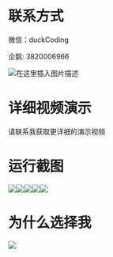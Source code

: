 # 联系方式

微信：duckCoding

企鹅: 3820006966

![在这里插入图片描述](http://upload.cxycsx.vip/91ab4bcb4f2c4c6db86365bb6d6e9c62.jpeg)

# 详细视频演示

请联系我获取更详细的演示视频

# 运行截图

![](http://www.bysj52.com/uploadfile/ueditor/image/202306/%E6%AF%95%E8%AE%BEssm808%E5%9F%BA%E4%BA%8E%E7%94%B5%E5%95%86%E5%B9%B3%E5%8F%B0%E7%9A%84%E7%94%A8%E6%88%B7%E7%94%BB%E5%83%8F+vue%E6%AF%95%E4%B8%9A%E8%AE%BE%E8%AE%A1/4.png)![](http://www.bysj52.com/uploadfile/ueditor/image/202306/%E6%AF%95%E8%AE%BEssm808%E5%9F%BA%E4%BA%8E%E7%94%B5%E5%95%86%E5%B9%B3%E5%8F%B0%E7%9A%84%E7%94%A8%E6%88%B7%E7%94%BB%E5%83%8F+vue%E6%AF%95%E4%B8%9A%E8%AE%BE%E8%AE%A1/2.png)![](http://www.bysj52.com/uploadfile/ueditor/image/202306/%E6%AF%95%E8%AE%BEssm808%E5%9F%BA%E4%BA%8E%E7%94%B5%E5%95%86%E5%B9%B3%E5%8F%B0%E7%9A%84%E7%94%A8%E6%88%B7%E7%94%BB%E5%83%8F+vue%E6%AF%95%E4%B8%9A%E8%AE%BE%E8%AE%A1/3.png)![](http://www.bysj52.com/uploadfile/ueditor/image/202306/%E6%AF%95%E8%AE%BEssm808%E5%9F%BA%E4%BA%8E%E7%94%B5%E5%95%86%E5%B9%B3%E5%8F%B0%E7%9A%84%E7%94%A8%E6%88%B7%E7%94%BB%E5%83%8F+vue%E6%AF%95%E4%B8%9A%E8%AE%BE%E8%AE%A1/1.png)![](http://www.bysj52.com/uploadfile/ueditor/image/202306/%E6%AF%95%E8%AE%BEssm808%E5%9F%BA%E4%BA%8E%E7%94%B5%E5%95%86%E5%B9%B3%E5%8F%B0%E7%9A%84%E7%94%A8%E6%88%B7%E7%94%BB%E5%83%8F+vue%E6%AF%95%E4%B8%9A%E8%AE%BE%E8%AE%A1/5.png)

# 为什么选择我

![](http://upload.cxycsx.vip/%E7%A8%8B%E5%BA%8F%E8%AE%BE%E8%AE%A1.png)

